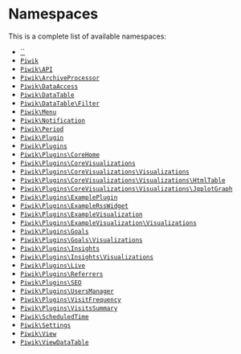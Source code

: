 Namespaces
==========

This is a complete list of available namespaces:

- [``]()
- [`Piwik`](Piwik)
- [`Piwik\API`](Piwik/API)
- [`Piwik\ArchiveProcessor`](Piwik/ArchiveProcessor)
- [`Piwik\DataAccess`](Piwik/DataAccess)
- [`Piwik\DataTable`](Piwik/DataTable)
- [`Piwik\DataTable\Filter`](Piwik/DataTable/Filter)
- [`Piwik\Menu`](Piwik/Menu)
- [`Piwik\Notification`](Piwik/Notification)
- [`Piwik\Period`](Piwik/Period)
- [`Piwik\Plugin`](Piwik/Plugin)
- [`Piwik\Plugins`](Piwik/Plugins)
- [`Piwik\Plugins\CoreHome`](Piwik/Plugins/CoreHome)
- [`Piwik\Plugins\CoreVisualizations`](Piwik/Plugins/CoreVisualizations)
- [`Piwik\Plugins\CoreVisualizations\Visualizations`](Piwik/Plugins/CoreVisualizations/Visualizations)
- [`Piwik\Plugins\CoreVisualizations\Visualizations\HtmlTable`](Piwik/Plugins/CoreVisualizations/Visualizations/HtmlTable)
- [`Piwik\Plugins\CoreVisualizations\Visualizations\JqplotGraph`](Piwik/Plugins/CoreVisualizations/Visualizations/JqplotGraph)
- [`Piwik\Plugins\ExamplePlugin`](Piwik/Plugins/ExamplePlugin)
- [`Piwik\Plugins\ExampleRssWidget`](Piwik/Plugins/ExampleRssWidget)
- [`Piwik\Plugins\ExampleVisualization`](Piwik/Plugins/ExampleVisualization)
- [`Piwik\Plugins\ExampleVisualization\Visualizations`](Piwik/Plugins/ExampleVisualization/Visualizations)
- [`Piwik\Plugins\Goals`](Piwik/Plugins/Goals)
- [`Piwik\Plugins\Goals\Visualizations`](Piwik/Plugins/Goals/Visualizations)
- [`Piwik\Plugins\Insights`](Piwik/Plugins/Insights)
- [`Piwik\Plugins\Insights\Visualizations`](Piwik/Plugins/Insights/Visualizations)
- [`Piwik\Plugins\Live`](Piwik/Plugins/Live)
- [`Piwik\Plugins\Referrers`](Piwik/Plugins/Referrers)
- [`Piwik\Plugins\SEO`](Piwik/Plugins/SEO)
- [`Piwik\Plugins\UsersManager`](Piwik/Plugins/UsersManager)
- [`Piwik\Plugins\VisitFrequency`](Piwik/Plugins/VisitFrequency)
- [`Piwik\Plugins\VisitsSummary`](Piwik/Plugins/VisitsSummary)
- [`Piwik\ScheduledTime`](Piwik/ScheduledTime)
- [`Piwik\Settings`](Piwik/Settings)
- [`Piwik\View`](Piwik/View)
- [`Piwik\ViewDataTable`](Piwik/ViewDataTable)
